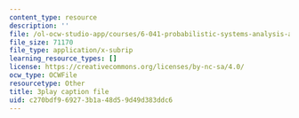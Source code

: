 ```yaml
---
content_type: resource
description: ''
file: /ol-ocw-studio-app/courses/6-041-probabilistic-systems-analysis-and-applied-probability-fall-2010/c270bdf969273b1a48d59d49d383ddc6_XsYXACeIklU.srt
file_size: 71170
file_type: application/x-subrip
learning_resource_types: []
license: https://creativecommons.org/licenses/by-nc-sa/4.0/
ocw_type: OCWFile
resourcetype: Other
title: 3play caption file
uid: c270bdf9-6927-3b1a-48d5-9d49d383ddc6
---
```

